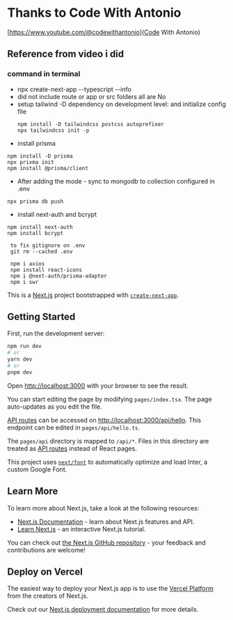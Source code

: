 # Thanks to Code With Antonio

[https://www.youtube.com/@codewithantonio](Code With Antonio)

## Reference from video i did

### command in terminal

- npx create-next-app --typescript --info
- did not include route or app or src folders all are No
- setup tailwind -D dependency on development level: and initialize config file
  ```
  npm install -D tailwindcss postcss autoprefixer
  npx tailwindcss init -p
  ```
- install prisma

```
npm install -D prisma
npx prixma init
npm install @prisma/client
```

- After adding the mode - sync to mongodb to collection configured in .env

```
npx prisma db push
```

- install next-auth and bcrypt

```
npm install next-auth
npm install bcrypt
```

```
 to fix gitignore on .env
 git rm --cached .env

 npm i axios
 npm install react-icons
 npm i @next-auth/prisma-adapter
 npm i swr
```

This is a [Next.js](https://nextjs.org/) project bootstrapped with [`create-next-app`](https://github.com/vercel/next.js/tree/canary/packages/create-next-app).

## Getting Started

First, run the development server:

```bash
npm run dev
# or
yarn dev
# or
pnpm dev
```

Open [http://localhost:3000](http://localhost:3000) with your browser to see the result.

You can start editing the page by modifying `pages/index.tsx`. The page auto-updates as you edit the file.

[API routes](https://nextjs.org/docs/api-routes/introduction) can be accessed on [http://localhost:3000/api/hello](http://localhost:3000/api/hello). This endpoint can be edited in `pages/api/hello.ts`.

The `pages/api` directory is mapped to `/api/*`. Files in this directory are treated as [API routes](https://nextjs.org/docs/api-routes/introduction) instead of React pages.

This project uses [`next/font`](https://nextjs.org/docs/basic-features/font-optimization) to automatically optimize and load Inter, a custom Google Font.

## Learn More

To learn more about Next.js, take a look at the following resources:

- [Next.js Documentation](https://nextjs.org/docs) - learn about Next.js features and API.
- [Learn Next.js](https://nextjs.org/learn) - an interactive Next.js tutorial.

You can check out [the Next.js GitHub repository](https://github.com/vercel/next.js/) - your feedback and contributions are welcome!

## Deploy on Vercel

The easiest way to deploy your Next.js app is to use the [Vercel Platform](https://vercel.com/new?utm_medium=default-template&filter=next.js&utm_source=create-next-app&utm_campaign=create-next-app-readme) from the creators of Next.js.

Check out our [Next.js deployment documentation](https://nextjs.org/docs/deployment) for more details.
